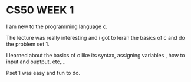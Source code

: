 # CS50 WEEK 1
<p> I am new to the programming language c. </p>
<p> The lecture was really interesting and i got to leran the basics of c and do the problem set 1. </p>
<p> I learned about the basics of c like its syntax, assigning variables , how to input and ouptput, etc,...</p>
<p> Pset 1 was easy and fun to do. </p>
